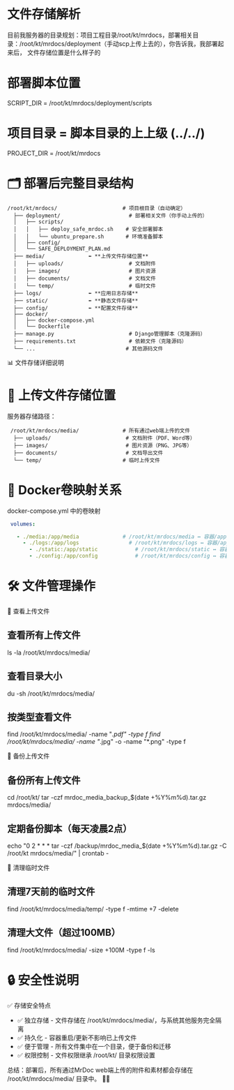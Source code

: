 # 文件存储解析

目前我服务器的目录规划：项目工程目录/root/kt/mrdocs，部署相关目录：/root/kt/mrdocs/deployment（手动scp上传上去的），你告诉我，我部署起来后， 文件存储位置是什么样子的



  # 部署脚本位置
  SCRIPT_DIR = /root/kt/mrdocs/deployment/scripts

  # 项目目录 = 脚本目录的上上级 (../../)
  PROJECT_DIR = /root/kt/mrdocs

#   🗂️ 部署后完整目录结构

  ```
  /root/kt/mrdocs/                     # 项目根目录（自动确定）
    ├── deployment/                      # 部署相关文件（你手动上传的）
    │   ├── scripts/
    │   │   ├── deploy_safe_mrdoc.sh    # 安全部署脚本
    │   │   └── ubuntu_prepare.sh       # 环境准备脚本
    │   ├── config/
    │   └── SAFE_DEPLOYMENT_PLAN.md
    ├── media/              ⬅️ **上传文件存储位置**
    │   ├── uploads/                     # 文档附件
    │   ├── images/                      # 图片资源
    │   ├── documents/                   # 文档文件
    │   └── temp/                        # 临时文件
    ├── logs/               ⬅️ **应用日志存储**
    ├── static/             ⬅️ **静态文件存储**
    ├── config/             ⬅️ **配置文件存储**
    ├── docker/
    │   ├── docker-compose.yml
    │   └── Dockerfile
    ├── manage.py                        # Django管理脚本（克隆源码）
    ├── requirements.txt                 # 依赖文件（克隆源码）
    └── ...                             # 其他源码文件
  ```



  📊 文件存储详细说明

#   🎯 上传文件存储位置

  服务器存储路径：
 ```
  /root/kt/mrdocs/media/              # 所有通过web端上传的文件
   ├── uploads/                        # 文档附件（PDF、Word等）
   ├── images/                         # 图片资源（PNG、JPG等）
   ├── documents/                      # 文档导出文件
   └── temp/                          # 临时上传文件
 ```



#   🔗 Docker卷映射关系

docker-compose.yml 中的卷映射

 ```yaml
  volumes:
 
    - ./media:/app/media              # /root/kt/mrdocs/media ↔ 容器/app/media
      - ./logs:/app/logs                # /root/kt/mrdocs/logs ↔ 容器/app/logs
        - ./static:/app/static            # /root/kt/mrdocs/static ↔ 容器/app/static
        - ./config:/app/config            # /root/kt/mrdocs/config ↔ 容器/app/config
 ```



#   🛠️ 文件管理操作

  📂 查看上传文件

  ## 查看所有上传文件
  ls -la /root/kt/mrdocs/media/

  ## 查看目录大小
  du -sh /root/kt/mrdocs/media/

  ## 按类型查看文件
  find /root/kt/mrdocs/media/ -name "*.pdf" -type f
  find /root/kt/mrdocs/media/ -name "*.jpg" -o -name "*.png" -type f

  💾 备份上传文件

  ## 备份所有上传文件
  cd /root/kt/
  tar -czf mrdoc_media_backup_$(date +%Y%m%d).tar.gz mrdocs/media/

  ## 定期备份脚本（每天凌晨2点）
  echo "0 2 * * * tar -czf /backup/mrdoc_media_\$(date +\%Y\%m\%d).tar.gz -C /root/kt mrdocs/media/" | crontab -

  🧹 清理临时文件

  ## 清理7天前的临时文件
  find /root/kt/mrdocs/media/temp/ -type f -mtime +7 -delete

  ## 清理大文件（超过100MB）
  find /root/kt/mrdocs/media/ -size +100M -type f -ls



#   🔒 安全性说明

  ✅ 存储安全特点

  - ✅ 独立存储 - 文件存储在 /root/kt/mrdocs/media/，与系统其他服务完全隔离
  - ✅ 持久化 - 容器重启/更新不影响已上传文件
  - ✅ 便于管理 - 所有文件集中在一个目录，便于备份和迁移
  - ✅ 权限控制 - 文件权限继承 /root/kt/ 目录权限设置

  总结：部署后，所有通过MrDoc web端上传的附件和素材都会存储在 /root/kt/mrdocs/media/ 目录中。 📁✅